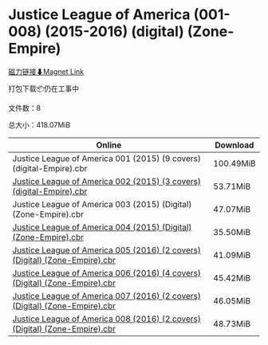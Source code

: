 # Justice League of America (001-008) (2015-2016) (digital) (Zone-Empire)

[磁力链接⬇Magnet Link](magnet:?xt=urn:btih:9b4a088e5ed49bb6ae1e5e85ea0337a9c4b3db07&dn=Justice%20League%20of%20America%20%28001-008%29%20%282015-2016%29%20%28digital%29%20%28Zone-Empire%29)

打包下载📦仍在工事中

文件数：8

总大小：418.07MiB

Online | Download
--- | ---
Justice League of America 001 (2015) (9 covers) (digital-Empire).cbr | 100.49MiB
[Justice League of America 002 (2015) (3 covers) (digital-Empire).cbr](https://github.com/alicewish/markdown/blob/master/comic/Justice-League-of-America-002-2015-3-covers-digital-Empire-cbr.md) | 53.71MiB
Justice League of America 003 (2015) (Digital) (Zone-Empire).cbr | 47.07MiB
[Justice League of America 004 (2015) (Digital) (Zone-Empire).cbr](https://github.com/alicewish/markdown/blob/master/comic/Justice-League-of-America-004-2015-Digital-Zone-Empire-cbr.md) | 35.50MiB
[Justice League of America 005 (2016) (2 covers) (Digital) (Zone-Empire).cbr](https://github.com/alicewish/markdown/blob/master/comic/Justice-League-of-America-005-2016-2-covers-Digital-Zone-Empire-cbr.md) | 41.09MiB
[Justice League of America 006 (2016) (4 covers) (Digital) (Zone-Empire).cbr](https://github.com/alicewish/markdown/blob/master/comic/Justice-League-of-America-006-2016-4-covers-Digital-Zone-Empire-cbr.md) | 45.42MiB
[Justice League of America 007 (2016) (2 covers) (Digital) (Zone-Empire).cbr](https://github.com/alicewish/markdown/blob/master/comic/Justice-League-of-America-007-2016-2-covers-Digital-Zone-Empire-cbr.md) | 46.05MiB
[Justice League of America 008 (2016) (2 covers) (Digital) (Zone-Empire).cbr](https://github.com/alicewish/markdown/blob/master/comic/Justice-League-of-America-008-2016-2-covers-Digital-Zone-Empire-cbr.md) | 48.73MiB